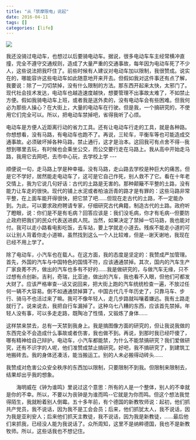 ```yaml
---
title: "从「禁摩限电」说起"
date: 2016-04-11
tags: []
categories: [life]
---
```


![](https://blog-resource-1257868508.file.myqcloud.com/20190528010420.png)
<!--more-->

我还没骑过电动车，也想过以后要骑电动车。据说，很多电动车车主经常横冲直撞，完全不遵守交通规则，造成了大量严重的交通事故，每年因为电动车死了不少人，这些说法把我吓住了。前些时候有人建议对电动车加以限制，我很赞成。说实在的，哪能容许这些电动车如此随意地开来开去。但假如我对这件事还有点了解，我要说：除了一刀切禁掉，没有什么限制的方法。那东西开起来太快，太邪门了。现代社会技术发达，电动车也越造速度越快，想要管理不出事故太难了，不如禁止方便。假如我骑电动车上班，或者我是送外卖的，没有电动车会有些困难。但我何必为那些人操心？在大街上，大量的电动车在行驶。但是我，一个搞研究的，不使用它们完全可以。所以，把电动车禁掉吧，省得我听了心烦。

电动车是方便人近距离行动的省力工具。还有让电动车行走的工具，就是各种路。你想想看，没有马路，有电动车也跑不了。再说，三轮车，平衡车等也可能造成交通事故。必须破坏掉各种马路，禁止通行，这才是治本。这回我可有点舍不得--我想到哪里去玩，有时候也会乘坐公交，而公交要行走在马路上。我从高中开始走马路，我用它去网吧，去市中心玩，去学校上学 ---

顺便说一句，走马路上学是种幸福，没有马路，走山路去学校是种巨大的痛苦。但是它不学好，居然能走电动车了，这可是它自己作死，别人救不了它。看在十年老交情上，我为它说几句好话：古代的土路是无害的。那种颠簸不平整的土路，没有能力让车走的很快。现代的铺上水泥或者柏油沥青的路才是有罪的：这些马路非常平整，在上面车能开得很快，把它禁了吧……但现在走古代的土路，不一定能办到。为此，可以要求政府聘请专家，仔细研究古代典籍，制造古代的土路。政府听了瞪眼，说：你们是不是有毛病？回答应该是：我们没毛病，你才有毛病--但要防止政府把我们的民众代表送进疯人院。当然，如果决定了禁掉一切马路，我也能对付。我可以走小路看电影吃饭，去车站，要上学就走小道去。残疾不能走小道的可以让别人背着你走小道嘛，虽然找到这么一个人比较难，但是--谢天谢地，我现在已经不用上学了。

除了电动车，小汽车也在载人。在这方面，我的态度是坚定的：我赞成严加管理。首先，外国的汽车与中国特色的国情不符，应该通通禁掉。其次，国内的汽车生产厂家良莠不齐，做出的汽车也多有不好的……我是做研究的，与做汽车无缘，只不过想有点创新。吉利，奇瑞，比亚迪，做出的汽车，我也看不入眼，但他们可都发大财了。应该严格审查--话又说回来，把大街上跑的汽车统统检查一遍，不放过任何一辆不大容易。倒不如通通禁掉算了。中国古代几千年历史了，只靠马车、步行、骑马不也活过来了嘛。我可不像年轻人，走几步路就叫嚷着嫌远。我有土路走就行了。说来说去，我把自行车漏掉了。这种乌七八糟的东西，应该首先禁掉。年轻人没有事，可以多走走路，既陶冶了性情，又锻炼了身体……

这样禁来禁去，总有一天禁到我身上。我是搞图像方面的研究的，但让我说我做的东西完全不会造成什么事故或者伤害，我也做不到。再说，到那时我已经吓傻了，哪有精神给自己辩护。电动车，小汽车都能禁，为什么不能禁搞研究？我们爱做研究，还有不识字的人呢，他们准赞成禁止搞研究。好吧，我不搞研究了，到建筑工地搬砖去。我的身体还凑活，能当搬运工。别的人未必搬得动砖头……

我赞成对危害公众安全秩序的东西加以限制，只要限制不到我。但限制来限制去，结果却出乎我的想象。

　　海明威在《钟为谁鸣》里说过这个意思：所有的人是一个整体，别人的不幸就是你的不幸。所以，不要以为丧钟是为谁而鸣--它就是为你而鸣。但这个想法我觉得陌生，我就盼着别人倒霉。五十多年前，有个德国的新教牧师说：起初，他们抓共产党员，我不说话，因为我不是工会会员；后来，他们抓犹太人，我不说话，因为我是亚利安人；后来他们抓天主教徒，我不说话，因为我是新教徒，……最后他们来抓我，已经没人能为我说话了。众所周知，这里不是纳粹德国，我也不是新教牧师。所以，这些话我也不想记住。
